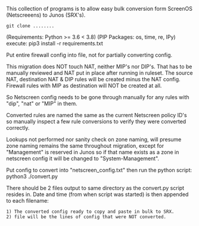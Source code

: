 This collection of programs is to allow easy bulk conversion form ScreenOS (Netscreeens) to Junos (SRX's).

    git clone ........

(Requirements: Python >= 3.6 < 3.8)
(PIP Packages: os, time, re, IPy)
execute:
    pip3 install -r requirements.txt

Put entire firewall config into file, not for partially converting config. 

This migration does NOT touch NAT, neither MIP's nor DIP's.  That has to be manually reviewed and NAT put
in place after running in ruleset.  The source NAT, destination NAT & DIP rules will be created minus the NAT config.
Firewall rules with MIP as destination will NOT be created at all.  

So Netscreen config needs to be gone through manually for any rules with "dip", "nat" or "MIP" in them. 

Converted rules are named the same as the current Netscreen policy ID's so manually inspect a few rule conversions
to verify they were converted correctly.

Lookups not performed nor sanity check on zone naming, will presume zone naming remains the same throughout migration, 
except for "Management" is reserved in Junos so if that name exists as a zone in netscreen config it  will be changed
to "System-Management".

Put config to convert into "netscreen_config.txt" then run the python script:
python3 ./convert.py

There should be 2 files output to same directory as the convert.py script resides in.  Date and time (from when script 
was started) is then appended to each filename:

    1) The converted config ready to copy and paste in bulk to SRX.
    2) file will be the lines of config that were NOT converted.